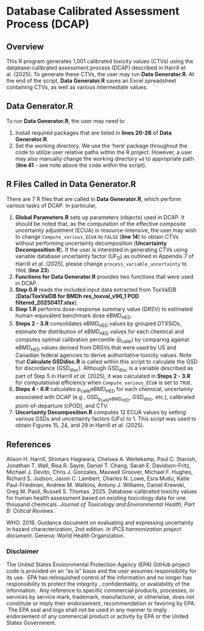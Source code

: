 
<!-- README.md is generated from README.Rmd. Please edit that file -->

# Database Calibrated Assessment Process (DCAP)

<!-- badges: start -->

<!-- badges: end -->

## Overview

This R program generates 1,001 calibrated toxicity values (CTVs) using
the database-calibrated assessment process (DCAP) described in Harrill
et al. (2025). To generate these CTVs, the user may run **Data
Generator.R**. At the end of the script, **Data Generator.R** saves an
Excel spreadsheet containing CTVs, as well as various intermediate
values.

## Data Generator.R

To run **Data Generator.R**, the user may need to

1.  Install required packages that are listed in **lines 20-28** of
    **Data Generator.R**.
2.  Set the working directory. We use the ‘here’ package throughout the
    code to utilize user relative paths within the R project. However, a
    user may also manually change the working directory `wd` to
    appropriate path (**line 41** - see note above the code within the
    script).

## R Files Called in Data Generator.R

There are 7 R files that are called in **Data Generator.R**, which
perform various tasks of DCAP. In particular,

1.  **Global Parameters.R** sets up parameters (objects) used in DCAP.
    It should be noted that, as the computation of the effective
    composite uncertainty adjustment (ECUA) is resource-intensive, the
    user may wish to change `Compute_various_ECUA` to `FALSE` (**line
    14**) to obtain CTVs without performing uncertainty decomposition
    (**Uncertainty Decomposition.R**). If the user is interested in
    generating CTVs using variable database uncertainty factor
    (UF<sub>D</sub>) as outlined in Appendix 7 of Harrill *et al.*
    (2025), please change `process_variable_uncertainty` to `TRUE`
    (**line 23**).
2.  **Functions for Data Generator.R** provides two functions that were
    used in DCAP.
3.  **Step 0.R** reads the included input data extracted from ToxValDB
    (**Data/ToxValDB for BMDh res_toxval_v96_1 POD
    filtered_20250417.xlsx**).
4.  **Step 1.R** performs dose-response summary value (DRSV) to
    estimated human-equivalent benchmark dose eBMD<sub>HED</sub>.
5.  **Steps 2 - 3.R** consolidates eBMD<sub>HED</sub> values by grouped
    DTXSIDs, estimate the distribution of eBMD<sub>HED</sub> values for
    each chemical and computes optimal calibration percentile
    (p<sub>calib</sub>) by comparing against eBMD<sub>HED</sub> values
    derived from DRSVs that were used by US and Canadian federal
    agencies to derive authoritative toxicity values. Note that
    **Calculate GSDdisc.R** is called within this script to calculate
    the GSD for discordance (GSD<sub>disc</sub>). Although
    GSD<sub>disc</sub> is a variable described as part of Step 5 in
    Harrill *et al.* (2025), it was calculated in **Steps 2 - 3.R** for
    computational efficiency when `Compute_various_ECUA` is set to
    `TRUE`.
6.  **Steps 4 - 6.R** calculates p<sub>calib</sub>eBMD<sub>HED</sub> for
    each chemical, uncertainty associated with DCAP (e.g.,
    GSD<sub>p<sub>calib</sub>eBMD<sub>HED</sub></sub>,
    GSD<sub>disc</sub>, etc.), calibrated point-of-departure (cPOD), and
    CTV.
7.  **Uncertainty Decomposition.R** computes 12 ECUA values by setting
    various GSDs and uncertainty factors (UFs) to 1. This script was
    used to obtain Figures 15, 24, and 29 in Harrill *et al.* (2025).

## References

Alison H. Harrill, Shintaro Hagiwara, Chelsea A. Weitekamp, Paul C.
Stanish, Jonathan T. Wall, Risa R. Sayre, Daniel T. Chang, Sarah E.
Davidson-Fritz, Michael J. Devito, Chris J. Gonzales, Maxwell Groover,
Michael F. Hughes, Richard S. Judson, Jason C. Lambert, Charles N. Lowe,
Esra Mutlu, Katie Paul-Friedman, Andrew M. Watkins, Antony J. Williams,
Daniel Krewski, Greg M. Paoli, Russell S. Thomas. 2025.
Database-calibrated toxicity values for human health assessment based on
existing toxicology data for one thousand chemicals. *Journal of
Toxicology and Environmental Health, Part B: Critical Reviews*.

WHO. 2018. Guidance document on evaluating and expressing uncertainty in
hazard characterization, 2nd edition. *In IPCS harmonization project
document*. Geneva: World Health Organization.

### Disclaimer

The United States Environmental Protection Agency (EPA) GitHub project
code is provided on an “as is” basis and the user assumes responsibility
for its use.  EPA has relinquished control of the information and no
longer has responsibility to protect the integrity , confidentiality, or
availability of the information.  Any reference to specific commercial
products, processes, or services by service mark, trademark,
manufacturer, or otherwise, does not constitute or imply their
endorsement, recommendation or favoring by EPA.  The EPA seal and logo
shall not be used in any manner to imply endorsement of any commercial
product or activity by EPA or the United States Government.

